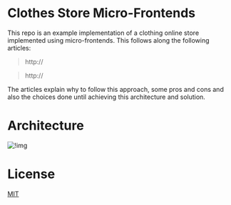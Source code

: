 # Clothes Store Micro-Frontends

This repo is an example implementation of a clothing online store implemented using micro-frontends.
This follows along the following articles:

> http://

> http://

The articles explain why to follow this approach, some pros and cons and also the choices done until achieving this architecture and solution.

# Architecture

![!img](https://i.imgur.com/MiQmHlU.jpg)

# License
[MIT](./LICENSE)
